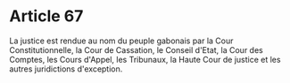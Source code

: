 # Article 67

La justice est rendue au nom du peuple gabonais par la Cour Constitutionnelle, la
Cour de Cassation, le Conseil d'Etat, la Cour des Comptes, les Cours d'Appel, les
Tribunaux, la Haute Cour de justice et les autres juridictions d'exception.